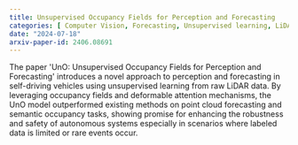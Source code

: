 ```yaml
---
title: Unsupervised Occupancy Fields for Perception and Forecasting
categories: [ Computer Vision, Forecasting, Unsupervised learning, LiDAR ]
date: "2024-07-18"
arxiv-paper-id: 2406.08691
---
```

The paper 'UnO: Unsupervised Occupancy Fields for Perception and Forecasting' introduces a novel approach to perception and forecasting in self-driving vehicles using unsupervised learning from raw LiDAR data. By leveraging occupancy fields and deformable attention mechanisms, the UnO model outperformed existing methods on point cloud forecasting and semantic occupancy tasks, showing promise for enhancing the robustness and safety of autonomous systems especially in scenarios where labeled data is limited or rare events occur.

